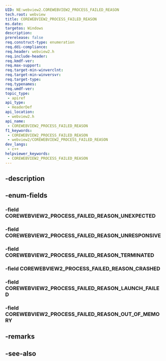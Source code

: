 ```yaml
---
UID: NE:webview2.COREWEBVIEW2_PROCESS_FAILED_REASON
tech.root: webview
title: COREWEBVIEW2_PROCESS_FAILED_REASON
ms.date: 
targetos: Windows
description: 
prerelease: false
req.construct-type: enumeration
req.ddi-compliance: 
req.header: webview2.h
req.include-header: 
req.kmdf-ver: 
req.max-support: 
req.target-min-winverclnt: 
req.target-min-winversvr: 
req.target-type: 
req.typenames: 
req.umdf-ver: 
topic_type:
 - apiref
api_type:
 - HeaderDef
api_location:
 - webview2.h
api_name:
 - COREWEBVIEW2_PROCESS_FAILED_REASON
f1_keywords:
 - COREWEBVIEW2_PROCESS_FAILED_REASON
 - webview2/COREWEBVIEW2_PROCESS_FAILED_REASON
dev_langs:
 - c++
helpviewer_keywords:
 - COREWEBVIEW2_PROCESS_FAILED_REASON
---
```


## -description

## -enum-fields

### -field COREWEBVIEW2_PROCESS_FAILED_REASON_UNEXPECTED

### -field COREWEBVIEW2_PROCESS_FAILED_REASON_UNRESPONSIVE

### -field COREWEBVIEW2_PROCESS_FAILED_REASON_TERMINATED

### -field COREWEBVIEW2_PROCESS_FAILED_REASON_CRASHED

### -field COREWEBVIEW2_PROCESS_FAILED_REASON_LAUNCH_FAILED

### -field COREWEBVIEW2_PROCESS_FAILED_REASON_OUT_OF_MEMORY

## -remarks

## -see-also


